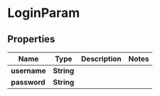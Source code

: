 
# LoginParam

## Properties
Name | Type | Description | Notes
------------ | ------------- | ------------- | -------------
**username** | **String** |  | 
**password** | **String** |  | 



